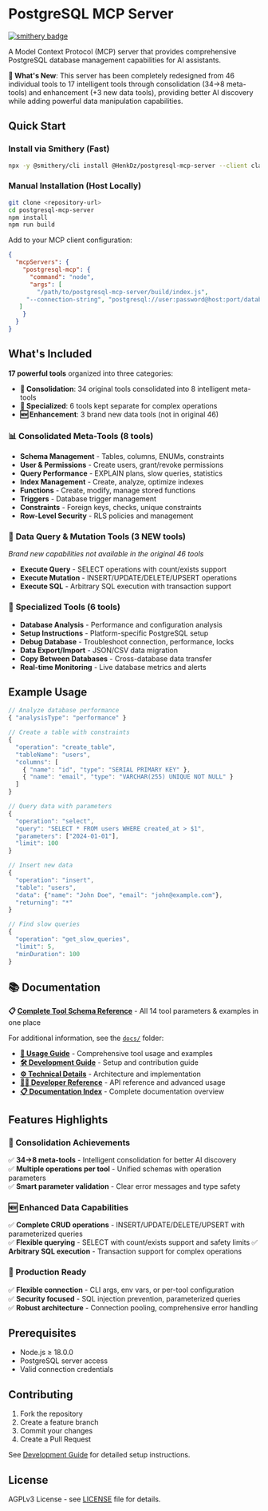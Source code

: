 # PostgreSQL MCP Server
[![smithery badge](https://smithery.ai/badge/@HenkDz/postgresql-mcp-server)](https://smithery.ai/server/@HenkDz/postgresql-mcp-server)

A Model Context Protocol (MCP) server that provides comprehensive PostgreSQL database management capabilities for AI assistants.

**🚀 What's New**: This server has been completely redesigned from 46 individual tools to 17 intelligent tools through consolidation (34→8 meta-tools) and enhancement (+3 new data tools), providing better AI discovery while adding powerful data manipulation capabilities.

## Quick Start

### Install via Smithery (Fast)
```bash
npx -y @smithery/cli install @HenkDz/postgresql-mcp-server --client claude
```

### Manual Installation (Host Locally)
   ```bash
git clone <repository-url>
cd postgresql-mcp-server
   npm install
   npm run build
   ```

Add to your MCP client configuration:
   ```json
   {
     "mcpServers": {
       "postgresql-mcp": {
         "command": "node",
         "args": [
           "/path/to/postgresql-mcp-server/build/index.js",
        "--connection-string", "postgresql://user:password@host:port/database"
      ]
       }
     }
   }
   ```

## What's Included

**17 powerful tools** organized into three categories:
- **🔄 Consolidation**: 34 original tools consolidated into 8 intelligent meta-tools
- **🔧 Specialized**: 6 tools kept separate for complex operations  
- **🆕 Enhancement**: 3 brand new data tools (not in original 46)

### 📊 **Consolidated Meta-Tools** (8 tools)
- **Schema Management** - Tables, columns, ENUMs, constraints
- **User & Permissions** - Create users, grant/revoke permissions  
- **Query Performance** - EXPLAIN plans, slow queries, statistics
- **Index Management** - Create, analyze, optimize indexes
- **Functions** - Create, modify, manage stored functions
- **Triggers** - Database trigger management
- **Constraints** - Foreign keys, checks, unique constraints
- **Row-Level Security** - RLS policies and management

### 🚀 **Data Query & Mutation Tools** (3 NEW tools) 
*Brand new capabilities not available in the original 46 tools*
- **Execute Query** - SELECT operations with count/exists support
- **Execute Mutation** - INSERT/UPDATE/DELETE/UPSERT operations  
- **Execute SQL** - Arbitrary SQL execution with transaction support

### 🔧 **Specialized Tools** (6 tools)
- **Database Analysis** - Performance and configuration analysis
- **Setup Instructions** - Platform-specific PostgreSQL setup
- **Debug Database** - Troubleshoot connection, performance, locks
- **Data Export/Import** - JSON/CSV data migration
- **Copy Between Databases** - Cross-database data transfer  
- **Real-time Monitoring** - Live database metrics and alerts

## Example Usage

```typescript
// Analyze database performance
{ "analysisType": "performance" }

// Create a table with constraints
{
  "operation": "create_table",
  "tableName": "users", 
  "columns": [
    { "name": "id", "type": "SERIAL PRIMARY KEY" },
    { "name": "email", "type": "VARCHAR(255) UNIQUE NOT NULL" }
  ]
}

// Query data with parameters
{
  "operation": "select",
  "query": "SELECT * FROM users WHERE created_at > $1",
  "parameters": ["2024-01-01"],
  "limit": 100
}

// Insert new data
{
  "operation": "insert",
  "table": "users",
  "data": {"name": "John Doe", "email": "john@example.com"},
  "returning": "*"
}

// Find slow queries
{
  "operation": "get_slow_queries",
  "limit": 5,
  "minDuration": 100
}
```

## 📚 Documentation

**📋 [Complete Tool Schema Reference](./TOOL_SCHEMAS.md)** - All 14 tool parameters & examples in one place

For additional information, see the [`docs/`](./docs/) folder:

- **[📖 Usage Guide](./docs/USAGE.md)** - Comprehensive tool usage and examples
- **[🛠️ Development Guide](./docs/DEVELOPMENT.md)** - Setup and contribution guide  
- **[⚙️ Technical Details](./docs/TECHNICAL.md)** - Architecture and implementation
- **[👨‍💻 Developer Reference](./docs/DEVELOPER.md)** - API reference and advanced usage
- **[📋 Documentation Index](./docs/INDEX.md)** - Complete documentation overview

## Features Highlights

### **🔄 Consolidation Achievements**
✅ **34→8 meta-tools** - Intelligent consolidation for better AI discovery  
✅ **Multiple operations per tool** - Unified schemas with operation parameters  
✅ **Smart parameter validation** - Clear error messages and type safety

### **🆕 Enhanced Data Capabilities** 
✅ **Complete CRUD operations** - INSERT/UPDATE/DELETE/UPSERT with parameterized queries  
✅ **Flexible querying** - SELECT with count/exists support and safety limits
✅ **Arbitrary SQL execution** - Transaction support for complex operations

### **🔧 Production Ready**
✅ **Flexible connection** - CLI args, env vars, or per-tool configuration  
✅ **Security focused** - SQL injection prevention, parameterized queries  
✅ **Robust architecture** - Connection pooling, comprehensive error handling

## Prerequisites

- Node.js ≥ 18.0.0
- PostgreSQL server access
- Valid connection credentials

## Contributing

1. Fork the repository
2. Create a feature branch
3. Commit your changes
4. Create a Pull Request

See [Development Guide](./docs/DEVELOPMENT.md) for detailed setup instructions.

## License

AGPLv3 License - see [LICENSE](./LICENSE) file for details.
